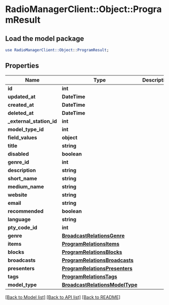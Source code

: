 # RadioManagerClient::Object::ProgramResult

## Load the model package
```perl
use RadioManagerClient::Object::ProgramResult;
```

## Properties
Name | Type | Description | Notes
------------ | ------------- | ------------- | -------------
**id** | **int** |  | 
**updated_at** | **DateTime** |  | 
**created_at** | **DateTime** |  | 
**deleted_at** | **DateTime** |  | 
**_external_station_id** | **int** |  | [optional] 
**model_type_id** | **int** |  | 
**field_values** | **object** |  | [optional] 
**title** | **string** |  | 
**disabled** | **boolean** |  | [optional] 
**genre_id** | **int** |  | [optional] 
**description** | **string** |  | [optional] 
**short_name** | **string** |  | [optional] 
**medium_name** | **string** |  | [optional] 
**website** | **string** |  | [optional] 
**email** | **string** |  | [optional] 
**recommended** | **boolean** |  | [optional] 
**language** | **string** |  | [optional] 
**pty_code_id** | **int** |  | [optional] 
**genre** | [**BroadcastRelationsGenre**](BroadcastRelationsGenre.md) |  | [optional] 
**items** | [**ProgramRelationsItems**](ProgramRelationsItems.md) |  | [optional] 
**blocks** | [**ProgramRelationsBlocks**](ProgramRelationsBlocks.md) |  | [optional] 
**broadcasts** | [**ProgramRelationsBroadcasts**](ProgramRelationsBroadcasts.md) |  | [optional] 
**presenters** | [**ProgramRelationsPresenters**](ProgramRelationsPresenters.md) |  | [optional] 
**tags** | [**ProgramRelationsTags**](ProgramRelationsTags.md) |  | [optional] 
**model_type** | [**BroadcastRelationsModelType**](BroadcastRelationsModelType.md) |  | [optional] 

[[Back to Model list]](../README.md#documentation-for-models) [[Back to API list]](../README.md#documentation-for-api-endpoints) [[Back to README]](../README.md)


